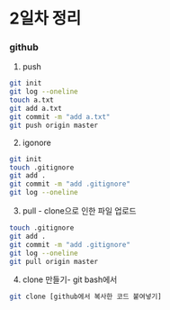 # 2일차 정리

### github

1. push

```bash
git init
git log --oneline
touch a.txt
git add a.txt
git commit -m "add a.txt"
git push origin master
```

2. igonore

```bash
git init
touch .gitignore
git add .
git commit -m "add .gitignore"
git log --oneline
```

3. pull - clone으로 인한 파일 업로드

```bash
touch .gitignore
git add .
git commit -m "add .gitignore"
git log --oneline
git pull origin master
```

4. clone 만들기- git bash에서

```bash
git clone [github에서 복사한 코드 붙여넣기]
```

